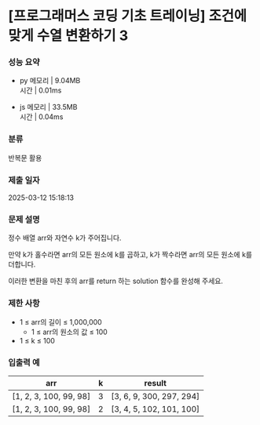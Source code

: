 # [프로그래머스 코딩 기초 트레이닝] 조건에 맞게 수열 변환하기 3

### 성능 요약

- py
  메모리 | 9.04MB  
  시간 | 0.01ms

- js
  메모리 | 33.5MB  
  시간 | 0.04ms

### 분류

반복문 활용

### 제출 일자

2025-03-12 15:18:13

### 문제 설명

정수 배열 arr와 자연수 k가 주어집니다.

만약 k가 홀수라면 arr의 모든 원소에 k를 곱하고, k가 짝수라면 arr의 모든 원소에 k를 더합니다.

이러한 변환을 마친 후의 arr를 return 하는 solution 함수를 완성해 주세요.

### 제한 사항

- 1 ≤ arr의 길이 ≤ 1,000,000
  - 1 ≤ arr의 원소의 값 ≤ 100
- 1 ≤ k ≤ 100

### 입출력 예

| arr                    | k   | result                   |
| ---------------------- | --- | ------------------------ |
| [1, 2, 3, 100, 99, 98] | 3   | [3, 6, 9, 300, 297, 294] |
| [1, 2, 3, 100, 99, 98] | 2   | [3, 4, 5, 102, 101, 100] |
